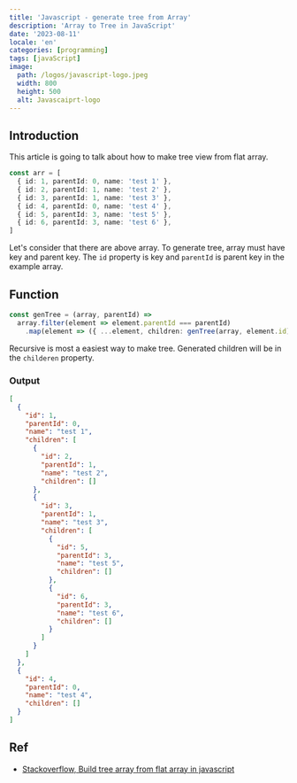 ```yaml
---
title: 'Javascript - generate tree from Array'
description: 'Array to Tree in JavaScript'
date: '2023-08-11'
locale: 'en'
categories: [programming]
tags: [javaScript]
image:
  path: /logos/javascript-logo.jpeg
  width: 800
  height: 500
  alt: Javascaiprt-logo 
---
```

## Introduction
This article is going to talk about how to make tree view from flat array.
```typescript
const arr = [
  { id: 1, parentId: 0, name: 'test 1' },
  { id: 2, parentId: 1, name: 'test 2' },
  { id: 3, parentId: 1, name: 'test 3' },
  { id: 4, parentId: 0, name: 'test 4' },
  { id: 5, parentId: 3, name: 'test 5' },
  { id: 6, parentId: 3, name: 'test 6' },
] 
```
Let's consider that there are above array.
To generate tree, array must have key and parent key.
The `id` property is key and `parentId` is parent key in the example array.

## Function
```typescript
const genTree = (array, parentId) =>
  array.filter(element => element.parentId === parentId)
    .map(element => ({ ...element, children: genTree(array, element.id)}));
```
Recursive is most a easiest way to make tree.
Generated children will be in the `childeren` property.

### Output
```json
[
  {
    "id": 1,
    "parentId": 0,
    "name": "test 1",
    "children": [
      {
        "id": 2,
        "parentId": 1,
        "name": "test 2",
        "children": []
      },
      {
        "id": 3,
        "parentId": 1,
        "name": "test 3",
        "children": [
          {
            "id": 5,
            "parentId": 3,
            "name": "test 5",
            "children": []
          },
          {
            "id": 6,
            "parentId": 3,
            "name": "test 6",
            "children": []
          }
        ]
      }
    ]
  },
  {
    "id": 4,
    "parentId": 0,
    "name": "test 4",
    "children": []
  }
]
```

## Ref
- [Stackoverflow, Build tree array from flat array in javascript](https://stackoverflow.com/questions/18017869/build-tree-array-from-flat-array-in-javascript)
